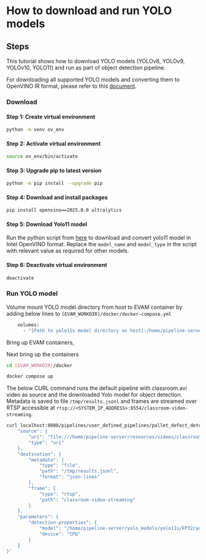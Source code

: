 # How to download and run YOLO models

## Steps

This tutorial shows how to download YOLO models (YOLOv8, YOLOv9, YOLOv10, YOLO11) and run as part of object detection pipeline. 

For downloading all supported YOLO models and converting them to OpenVINO IR format, please refer to this [document](https://dlstreamer.github.io/dev_guide/yolo_models.html).

### Download
#### Step 1: Create virtual environment
```sh
python -m venv ov_env
```

#### Step 2: Activate virtual environment
```sh
source ov_env/bin/activate
```

#### Step 3: Upgrade pip to latest version
```sh
python -m pip install --upgrade pip
```

#### Step 4: Download and install packages
```sh
pip install openvino==2025.0.0 ultralytics
```

#### Step 5: Download Yolo11 model 
Run the python script from [here](https://dlstreamer.github.io/dev_guide/yolo_models.html#yolov8-yolov9-yolov10-yolo11) to download and convert yolo11 model in Intel OpenVINO format. Replace the `model_name` and `model_type` in the script with relevant value as required for other models. 

#### Step 6: Deactivate virtual environment 
```sh
deactivate
```

### Run YOLO model

Volume mount YOLO model directory from host to EVAM container by adding below lines to `[EVAM_WORKDIR]/docker/docker-compose.yml`

```sh
    volumes:
      - "[Path to yolo11s model directory on host]:/home/pipeline-server/yolo_models/yolo11s"
```

Bring up EVAM containers,

Next bring up the containers
```sh
cd [EVAM_WORKDIR]/docker
```

```sh
docker compose up
```

The below CURL command runs the default pipeline with classroom.avi video as source and the downloaded Yolo model for object detection. Metadata is saved to file `/tmp/results.jsonl` and frames are streamed over RTSP accessible at `rtsp://<SYSTEM_IP_ADDRESS>:8554/classroom-video-streaming`.

```sh
curl localhost:8080/pipelines/user_defined_pipelines/pallet_defect_detection -X POST -H 'Content-Type: application/json' -d '{
    "source": {
        "uri": "file:///home/pipeline-server/resources/videos/classroom.avi",
        "type": "uri"
    },
    "destination": {
        "metadata": {
            "type": "file",
            "path": "/tmp/results.jsonl",
            "format": "json-lines"
        },
        "frame": {
            "type": "rtsp",
            "path": "classroom-video-streaming"
        }
    },
    "parameters": {
        "detection-properties": {
            "model": "/home/pipeline-server/yolo_models/yolo11s/FP32/yolo11s.xml",
            "device": "CPU"
        }
    }
}'
```